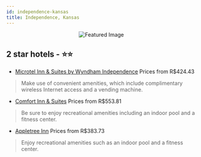 ```yaml
---
id: independence-kansas
title: Independence, Kansas
---
```


<center><img src="https://i.travelapi.com/hotels/1000000/460000/456600/456588/6219dcd3_z.jpg" alt="Featured Image" /></center>


##  2 star hotels - ⭐️⭐️

-    [Microtel Inn & Suites by Wyndham Independence](https://us.hurb.com/hotels/independence/microtel-inn-suites-by-wyndham-independence-JNP-JP828367?cmp=18055) Prices from R$424.43
   > Make use of convenient amenities, which include complimentary wireless Internet access and a vending machine.
-    [Comfort Inn & Suites](https://us.hurb.com/hotels/independence/comfort-inn-suites-JNP-JP02747R?cmp=18055) Prices from R$553.81
   > Be sure to enjoy recreational amenities including an indoor pool and a fitness center.
-    [Appletree Inn](https://us.hurb.com/hotels/independence/appletree-inn-JNP-JP228556?cmp=18055) Prices from R$383.73
   > Enjoy recreational amenities such as an indoor pool and a fitness center.
